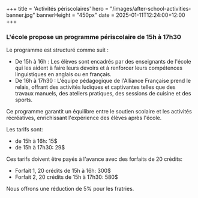 +++
title = 'Activités périscolaires'
hero = "/images/after-school-activities-banner.jpg"
bannerHeight = "450px"
date = 2025-01-11T12:24:00+12:00
+++

### L'école propose un programme périscolaire de 15h à 17h30

Le programme est structuré comme suit :

- De 15h à 16h : Les élèves sont encadrés par des enseignants de l'école qui les aident à faire leurs devoirs et à renforcer leurs compétences linguistiques en anglais ou en français.
- De 16h à 17h30 : L'équipe pédagogique de l'Alliance Française prend le relais, offrant des activités ludiques et captivantes telles que des travaux manuels, des ateliers pratiques, des sessions de cuisine et des sports.

Ce programme garantit un équilibre entre le soutien scolaire et les activités récréatives, enrichissant l'expérience des élèves après l'école.

Les tarifs sont:

- de 15h à 16h: 15$
- de 15h à 17h30: 29$

Ces tarifs doivent être payés à l'avance avec des forfaits de 20 crédits:

- Forfait 1, 20 crédits de 15h à 16h: 300$
- Forfait 2, 20 crédits de 15h à 17h30: 580$

Nous offrons une réduction de 5% pour les fratries.
